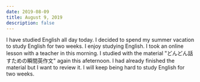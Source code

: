 ```yaml
---
date: 2019-08-09
title: August 9, 2019
description: false
---
```


I have studied English all day today. I decided to spend my summer vacation to study English for two weeks. I enjoy studying English. I took an online lesson with a teacher in this morning. I studied with the material "どんどん話すための瞬間英作文" again this afeternoon. I had already finished the material but I want to review it. I will keep being hard to study English for two weeks.